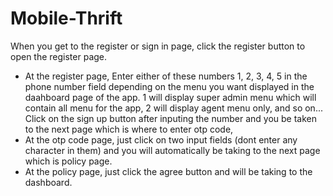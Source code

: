 # Mobile-Thrift
 When you get to the register or sign in page, click the register button to open the register page. 
- At the register page, Enter either of these numbers 1, 2, 3, 4, 5 in the phone number field depending on the menu you want displayed in the  daahboard page of the app. 1 will display super admin menu which will contain all menu for the app, 2 will display agent menu only, and so on... 
Click on the sign up button after inputing the number and you be taken to the next page which is where to enter otp code,
- At the otp code page, just click on two input fields (dont enter any character in them) and you will automatically be taking to the next page which is policy page. 
- At the policy page, just click the agree button and will be taking to the dashboard. 